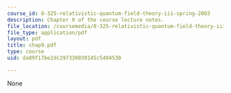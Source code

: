 ```yaml
---
course_id: 8-325-relativistic-quantum-field-theory-iii-spring-2003
description: Chapter 9 of the course lecture notes.
file_location: /coursemedia/8-325-relativistic-quantum-field-theory-iii-spring-2003/da89f17be2dc297330039145c5494530_chap9.pdf
file_type: application/pdf
layout: pdf
title: chap9.pdf
type: course
uid: da89f17be2dc297330039145c5494530

---
```

None